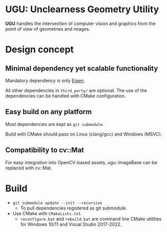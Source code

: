 # **UGU**: **U**nclearness **G**eometry **U**tility

**UGU** handles the intersection of computer vision and graphics from the point of view of geometries and images.

# Design concept

## Minimal dependency yet scalable functionality

Mandatory dependency is only [Eigen](https://gitlab.com/libeigen/eigen).

All other dependencies in `third_party/` are optional. The use of the dependencies can be handled with CMake configuration.

## Easy build on any platform

Most dependencies are kept as `git submodule`.

Build with CMake should pass on Linux (clang/gcc) and Windows (MSVC).

## Compatibility to cv::Mat

For easy integration into OpenCV-based assets, ugu::ImageBase can be replaced with cv::Mat.

# Build

- `git submodule update --init --recursive`
  - To pull dependencies registered as git submodule.
- Use CMake with `CMakeLists.txt`.
  - `reconfigure.bat` and `rebuild.bat` are command line CMake utilities for Windows 10/11 and Visual Studio 2017-2022.
